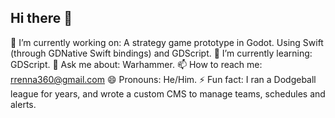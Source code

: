 ## Hi there 👋

🔭 I’m currently working on: A strategy game prototype in Godot. Using Swift (through GDNative Swift bindings) and GDScript.
🌱 I’m currently learning: GDScript. 
💬 Ask me about: Warhammer.
📫 How to reach me: rrenna360@gmail.com
😄 Pronouns: He/Him.
⚡ Fun fact: I ran a Dodgeball league for years, and wrote a custom CMS to manage teams, schedules and alerts.
<!--
**rrenna/rrenna** is a ✨ _special_ ✨ repository because its `README.md` (this file) appears on your GitHub profile.

Here are some ideas to get you started:

- 🔭 I’m currently working on ...
- 🌱 I’m currently learning ...
- 👯 I’m looking to collaborate on ...
- 🤔 I’m looking for help with ...
- 💬 Ask me about ...
- 📫 How to reach me: ...
- 😄 Pronouns: ...
- ⚡ Fun fact: ...
-->
